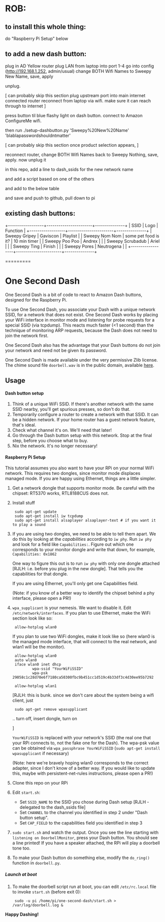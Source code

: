 # ROB:

## to install this whole thing:
do "Raspberry Pi Setup" below


## to add a new dash button:

plug in AD Yellow router
plug LAN from laptop into port 1-4
go into config (http://192.168.1.252, admin/usual)
change BOTH Wifi Names to Sweepy New Name, save, apply

unplug.

[ can probably skip this section
 plug upstream port into main internet connected router
 reconnect from laptop via wifi. make sure it can reach through to internet
]

press button til blue flashy light on dash button.
connect to Amazon ConfigureMe wifi.

then run ./setup-dashbutton.py 'Sweepy%20New%20Name' 'blablapasswordshouldntmatter'

[ can probably skip this section
 once product selection appears,
]

reconnect router, change BOTH Wifi Names back to Sweepy Nothing, save, apply. now unplug it


in this repo, add a line to dash_ssids for the new network name

and add a script based on one of the others

and add to the below table

and save and push to github, pull down to pi


## existing dash buttons:
+------------------+-----------------------+---------------+
| SSID             | Logo                  | Function      |
+------------------+-----------------------+---------------+
| Sweepy Gripey    | Gaviscon              | Playlist      |
| Sweepy Nom Nom   | some pet food is it?  | 10 min timer  |
| Sweepy Poo Poo   | Andrex                |               |
| Sweepy Scrubadub | Ariel                 |               |
| Sweepy Ting      | Finish                |               |
| Sweepy Pores     | Neutrogena            |               |
+------------------+-----------------------+---------------+



=========


# One Second Dash

One Second Dash is a bit of code to react to Amazon Dash buttons, designed for the Raspberry Pi.

To use One Second Dash, you associate your Dash with a unique network SSID, for a network that does not exist. One Second Dash works by placing your WiFi interface in monitor mode and listening for probe requests for a special SSID (via tcpdump). This reacts much faster (&lt;1 second) than the technique of monitoring ARP requests, because the Dash does not need to join the network first.

One Second Dash also has the advantage that your Dash buttons do not join your network and need not be given its password.

One Second Dash is made available under the very permissive Zlib license. The chime sound file `doorbell.wav` is in the public domain, available [here](http://www.freesound.org/people/pac007/sounds/331569/).

## Usage

#### Dash button setup

1. Think of a unique WiFi SSID. If there's another network with the same SSID nearby, you'll get spurious presses, so don't do that.
2. Temporarily configure a router to create a network with that SSID. It can be a hidden network. If your home router has a guest network feature, that's ideal.
3. Check what channel it's on. We'll need that later!
4. Go through the Dash button setup with this network. Stop at the final step, before you choose what to buy.
5. Nix the network. It's no longer necessary!

#### Raspberry Pi Setup

This tutorial assumes you also want to have your RPi on your normal WiFi network. This requires two dongles, since monitor mode displaces managed mode. If you are happy using Ethernet, things are a little simpler.

1. Get a network dongle that supports monitor mode. Be careful with the chipset: RT5370 works, RTL8188CUS does not.
2. Install stuff

        sudo apt-get update
		sudo apt-get install iw tcpdump
		sudo apt-get install alsaplayer alsaplayer-text # if you want it to play a sound

3. If you are using two dongles, we need to be able to tell them apart. We do this by looking at the _capabilities_ according to `iw phy`. Run `iw phy` and look for a field like `Capabilities:`. Figure out which one corresponds to your monitor dongle and write that down, for example, `Capabilities: 0x1862`
    
    One way to figure this out is to run `iw phy` with only one dongle attached [RJLH: i.e.
    before you plug in the new dongle]. That tells you the capabilities for that dongle.
	
	If you are using Ethernet, you'll only get one Capabilities field.
    
    (Note: if you know of a better way to identify the chipset behind a phy interface, please open a PR!)

4. `wpa_supplicant` is your nemesis. We want to disable it. Edit `/etc/network/interfaces`. If you plan to use Ethernet, make the WiFi section look like so:

        allow-hotplug wlan0
    
	If you plan to use two WiFi dongles, make it look like so (here wlan0 is the managed mode interface, that will connect to the real network, and wlan1 will be the monitor).

        allow-hotplug wlan0
        auto wlan0
        iface wlan0 inet dhcp
                wpa-ssid "YourWiFiSSID"
                wpa-psk 29058c1c28d70e6f7180ca50300fbc9b451cc1d519c4b33df3c4d30ee95b7292
        
        allow-hotplug wlan1
	
    [RJLH: this is bunk. since we don't care about the system being a wifi client, just

        sudo apt-get remove wpasupplicant

    .. turn off, insert dongle, turn on

    ]

    `YourWiFiSSID` is replaced with your network's SSID (the real one that your RPi connects to, not the fake one for the Dash). The wpa-psk value can be obtained via `wpa_passphrase YourWiFiSSID` (`sudo apt-get install wpasupplicant` if necessary)
    
    (Note: here we're bravely hoping wlan0 corresponds to the correct adapter, since I don't know of a better way. If you would like to update this, maybe with persistent-net-rules instructions, please open a PR!)

5. Clone this repo on your RPi

6. Edit `start.sh`:
   * Set `SSID_NAME` to the SSID you chose during Dash setup [RJLH - delegated to the dash_ssids file]
   * Set `CHANNEL` to the channel you identified in step 2 under "Dash button setup".
   * Set `CAP_FIELD` to the capabilities field you identified in step 3
   
7. `sudo start.sh` and watch the output. Once you see the line starting with `listening on DoorbellMonitor`, press your Dash button. You should see a line printed! If you have a speaker attached, the RPi will play a doorbell tone too.

8. To make your Dash button do something else, modify the `do_ring()` function in `doorbell.py`.

##### Launch at boot

1. To make the doorbell script run at boot, you can edit `/etc/rc.local` file to invoke `start.sh` (before exit 0):

        sudo -u pi /home/pi/one-second-dash/start.sh > /var/log/doorbell.log &

**Happy Dashing!**
